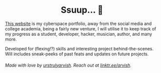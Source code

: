 <h1 align="center">Ssuup... 👋</h1>

[This website](https://arvish.github.io) is my cyberspace portfolio, away from the social media and college academia, being a fairly new venture, I will utilise it to keep track of my progress as a student, developer, hacker, musician, author, and many more.

Developed for (flexing!?) skills and interesting project behind-the-scenes. Will includes sneak-peeks of past feats and updates on future projects.

###### Made with love by [urstrulyarvish](https://arvish.github.io). Reach out at [linktr.ee/arvish](https://linktr.ee/arvish).
